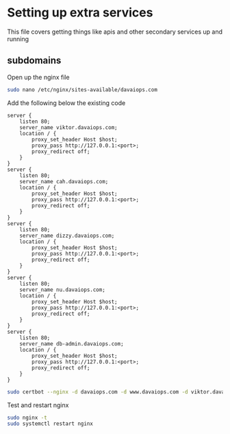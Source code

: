 # Setting up extra services
This file covers getting things like apis and other secondary services up and running

## subdomains
Open up the nginx file
```bash
sudo nano /etc/nginx/sites-available/davaiops.com
```
Add the following below the existing code
```nginx
server {
    listen 80;
    server_name viktor.davaiops.com;
    location / {
        proxy_set_header Host $host;
        proxy_pass http://127.0.0.1:<port>;
        proxy_redirect off;
    }
}
server {
    listen 80;
    server_name cah.davaiops.com;
    location / {
        proxy_set_header Host $host;
        proxy_pass http://127.0.0.1:<port>;
        proxy_redirect off;
    }
}
server {
    listen 80;
    server_name dizzy.davaiops.com;
    location / {
        proxy_set_header Host $host;
        proxy_pass http://127.0.0.1:<port>;
        proxy_redirect off;
    }
}
server {
    listen 80;
    server_name nu.davaiops.com;
    location / {
        proxy_set_header Host $host;
        proxy_pass http://127.0.0.1:<port>;
        proxy_redirect off;
    }
}
server {
    listen 80;
    server_name db-admin.davaiops.com;
    location / {
        proxy_set_header Host $host;
        proxy_pass http://127.0.0.1:<port>;
        proxy_redirect off;
    }
}
```
```bash
sudo certbot --nginx -d davaiops.com -d www.davaiops.com -d viktor.davaiops.com -d dizzy.davaiops.com -d cah.davaiops.com -d nu.davaiops.com -d db-admin.davaiops.com
```
Test and restart nginx
```bash
sudo nginx -t
sudo systemctl restart nginx
```